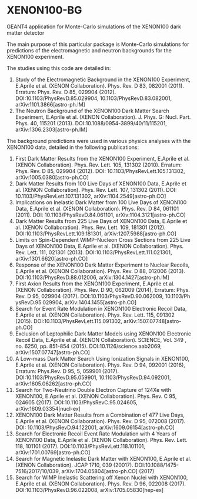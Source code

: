 # XENON100-BG
GEANT4 application for Monte-Carlo simulations of the XENON100 dark matter detector

The main purpose of this particular package is Monte-Carlo simulations for predictions of the electromagnetic and neutron backgrounds for the XENON100 experiment.

The studies using this code are detailed in:
1. Study of the Electromagnetic Background in the XENON100 Experiment, E.Aprile et al. (XENON Collaboration).
Phys. Rev. D 83, 082001 (2011). Erratum: Phys. Rev. D 85, 029904 (2012). DOI:10.1103/PhysRevD.85.029904, 10.1103/PhysRevD.83.082001, arXiv:1101.3866[astro-ph.IM]
2. The Neutron Background of the XENON100 Dark Matter Search Experiment, E.Aprile et al. (XENON Collaboration).
J. Phys. G: Nucl. Part. Phys. 40, 115201 (2013).
DOI:10.1088/0954-3899/40/11/115201, arXiv:1306.2303[astro-ph.IM]

The background predictions were used in various physics analyses with the XENON100 data, detailed in the following publications:
1. First Dark Matter Results from the XENON100 Experiment, E.Aprile et al. (XENON Collaboration).
Phys. Rev. Lett. 105, 131302 (2010). Erratum: Phys. Rev. D 85, 029904 (2012). DOI: 10.1103/PhysRevLett.105.131302, arXiv:1005.0380[astro-ph.CO]
2. Dark Matter Results from 100 Live Days of XENON100 Data, E.Aprile et al. (XENON Collaboration).
Phys. Rev. Lett. 107, 131302 (2011).
DOI: 10.1103/PhysRevLett.107.131302, arXiv:1104.2549[astro-ph.CO]
3. Implications on Inelastic Dark Matter from 100 Live Days of XENON100 Data, E.Aprile et al. (XENON Collaboration).
Phys. Rev. D 84, 061101 (2011).
DOI: 10.1103/PhysRevD.84.061101, arXiv:1104.3121[astro-ph.CO]
4. Dark Matter Results from 225 Live Days of XENON100 Data, E.Aprile et al. (XENON Collaboration).
Phys. Rev. Lett. 109, 181301 (2012). DOI:10.1103/PhysRevLett.109.181301, arXiv:1207.5988[astro-ph.CO]
5. Limits on Spin-Dependent WIMP–Nucleon Cross Sections from 225 Live Days of XENON100 Data, E.Aprile et al. (XENON Collaboration).
Phys. Rev. Lett. 111, 021301 (2013).
DOI:10.1103/PhysRevLett.111.021301, arXiv:1301.6620[astro-ph.CO]
6. Response of the XENON100 Dark Matter Experiment to Nuclear Recoils, E.Aprile et al. (XENON Collaboration).
Phys. Rev. D 88, 012006 (2013).
DOI:10.1103/PhysRevD.88.012006, arXiv:1304.1427[astro-ph.IM]
7. First Axion Results from the XENON100 Experiment, E.Aprile et al. (XENON Collaboration).
Phys. Rev. D 90, 062009 (2014), Erratum: Phys. Rev. D 95, 029904 (2017). DOI:10.1103/PhysRevD.90.062009, 10.1103/Ph ysRevD.95.029904, arXiv:1404.1455[astro-ph.CO]
8. Search for Event Rate Modulation in XENON100 Electronic Recoil Data, E.Aprile et al. (XENON Collaboration).
Phys. Rev. Lett. 115, 091302 (2015).
DOI:10.1103/PhysRevLett.115.091302, arXiv:1507.07748[astro-ph.CO]
9. Exclusion of Leptophilic Dark Matter Models using XENON100 Electronic Recoil Data, E.Aprile et al. (XENON Collaboration).
SCIENCE, Vol. 349 , no. 6250, pp. 851-854 (2015).
DOI:10.1126/science.aab2069, arXiv:1507.07747[astro-ph.CO]
10. A Low-mass Dark Matter Search Using Ionization Signals in XENON100, E.Aprile et al. (XENON Collaboration).
Phys. Rev. D 94, 092001 (2016), Erratum: Phys.Rev. D 95, 5, 059901 (2017). DOI:10.1103/PhysRevD.95.059901, 10.1103/PhysRevD.94.092001, arXiv:1605.06262[astro-ph.CO]
11. Search for Two-Neutrino Double Electron Capture of 124Xe with XENON100, E.Aprile et al. (XENON Collaboration).
Phys. Rev. C 95, 024605 (2017).
DOI:10.1103/PhysRevC.95.024605, arXiv:1609.03354[nucl-ex]
12. XENON100 Dark Matter Results from a Combination of 477 Live Days, E.Aprile et al. (XENON Collaboration).
Phys. Rev. D 95, 072008 (2017).
DOI: 10.1103/PhysRevD.94.122001, arXiv:1609.06154[astro-ph.CO]
13. Search for Electronic Recoil Event Rate Modulation with 4 Years of XENON100 Data, E.Aprile et al. (XENON Collaboration).
Phys. Rev. Lett. 118, 101101 (2017).
DOI:10.1103/PhysRevLett.118.101101, arXiv:1701.00769[astro-ph.CO]
14. Search for Magnetic Inelastic Dark Matter with XENON100, E.Aprile et al. (XENON Collaboration).
JCAP 1710, 039 (20017).
DOI:10.1088/1475-7516/2017/10/039, arXiv:1704.05804[astro-ph.CO] (2017)
15. Search for WIMP Inelastic Scattering off Xenon Nuclei with XENON100, E.Aprile et al. (XENON Collaboration).
Phys. Rev. D 96, 022008 (2017).
DOI:10.1103/PhysRevD.96.022008, arXiv:1705.05830[hep-ex]


